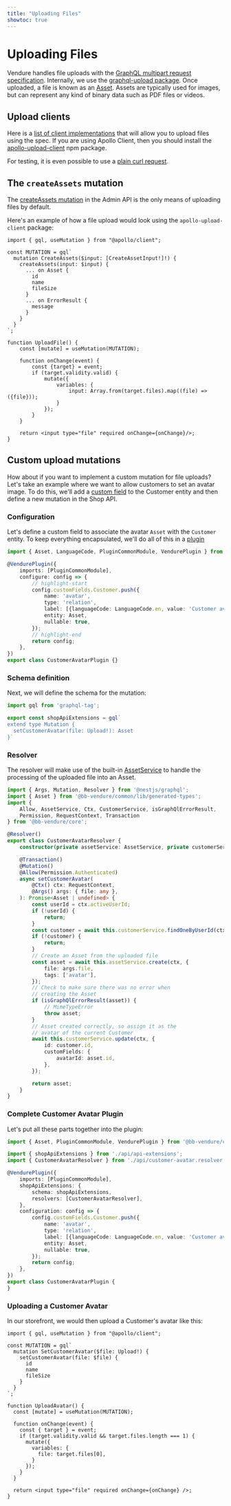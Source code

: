 ```yaml
---
title: "Uploading Files"
showtoc: true
---
```


# Uploading Files 

Vendure handles file uploads with the [GraphQL multipart request specification](https://github.com/jaydenseric/graphql-multipart-request-spec). Internally, we use the [graphql-upload package](https://github.com/jaydenseric/graphql-upload). Once uploaded, a file is known as an [Asset](/guides/core-concepts/images-assets/). Assets are typically used for images, but can represent any kind of binary data such as PDF files or videos.

## Upload clients

Here is a [list of client implementations](https://github.com/jaydenseric/graphql-multipart-request-spec#client) that will allow you to upload files using the spec. If you are using Apollo Client, then you should install the [apollo-upload-client](https://github.com/jaydenseric/apollo-upload-client) npm package.

For testing, it is even possible to use a [plain curl request](https://github.com/jaydenseric/graphql-multipart-request-spec#single-file).

## The `createAssets` mutation

The [createAssets mutation](/reference/graphql-api/admin/mutations/#createassets) in the Admin API is the only means of uploading files by default. 

Here's an example of how a file upload would look using the `apollo-upload-client` package:

```tsx
import { gql, useMutation } from "@apollo/client";

const MUTATION = gql`
  mutation CreateAssets($input: [CreateAssetInput!]!) {
    createAssets(input: $input) {
      ... on Asset {
        id
        name
        fileSize
      }
      ... on ErrorResult {
        message
      }
    }
  }
`;

function UploadFile() {
    const [mutate] = useMutation(MUTATION);

    function onChange(event) {
        const {target} = event;
        if (target.validity.valid) {
            mutate({
                variables: {
                    input: Array.from(target.files).map((file) => ({file}));
                }
            });
        }
    }

    return <input type="file" required onChange={onChange}/>;
}
```

## Custom upload mutations

How about if you want to implement a custom mutation for file uploads? Let's take an example where we want to allow customers to set an avatar image. To do this, we'll add a [custom field](/guides/developer-guide/custom-fields/) to the Customer entity and then define a new mutation in the Shop API.

### Configuration

Let's define a custom field to associate the avatar `Asset` with the `Customer` entity. To keep everything encapsulated, we'll do all of this in a [plugin](/guides/developer-guide/plugins/)

```ts title="src/plugins/customer-avatar/customer-avatar.plugin.ts"
import { Asset, LanguageCode, PluginCommonModule, VendurePlugin } from '@bb-vendure/core';

@VendurePlugin({
    imports: [PluginCommonModule],
    configure: config => {
        // highlight-start
        config.customFields.Customer.push({
            name: 'avatar',
            type: 'relation',
            label: [{languageCode: LanguageCode.en, value: 'Customer avatar'}],
            entity: Asset,
            nullable: true,
        });
        // highlight-end
        return config;
    },
})
export class CustomerAvatarPlugin {}
```

### Schema definition

Next, we will define the schema for the mutation:

```ts title="src/plugins/customer-avatar/api/api-extensions.ts"
import gql from 'graphql-tag';

export const shopApiExtensions = gql`
extend type Mutation {
  setCustomerAvatar(file: Upload!): Asset
}`
```

### Resolver

The resolver will make use of the built-in [AssetService](/reference/typescript-api/services/asset-service) to handle the processing of the uploaded file into an Asset.

```ts title="src/plugins/customer-avatar/api/customer-avatar.resolver.ts"
import { Args, Mutation, Resolver } from '@nestjs/graphql';
import { Asset } from '@bb-vendure/common/lib/generated-types';
import {
    Allow, AssetService, Ctx, CustomerService, isGraphQlErrorResult,
    Permission, RequestContext, Transaction
} from '@bb-vendure/core';

@Resolver()
export class CustomerAvatarResolver {
    constructor(private assetService: AssetService, private customerService: CustomerService) {}

    @Transaction()
    @Mutation()
    @Allow(Permission.Authenticated)
    async setCustomerAvatar(
        @Ctx() ctx: RequestContext,
        @Args() args: { file: any },
    ): Promise<Asset | undefined> {
        const userId = ctx.activeUserId;
        if (!userId) {
            return;
        }
        const customer = await this.customerService.findOneByUserId(ctx, userId);
        if (!customer) {
            return;
        }
        // Create an Asset from the uploaded file
        const asset = await this.assetService.create(ctx, {
            file: args.file,
            tags: ['avatar'],
        });
        // Check to make sure there was no error when
        // creating the Asset
        if (isGraphQlErrorResult(asset)) {
            // MimeTypeError
            throw asset;
        }
        // Asset created correctly, so assign it as the
        // avatar of the current Customer
        await this.customerService.update(ctx, {
            id: customer.id,
            customFields: {
                avatarId: asset.id,
            },
        });

        return asset;
    }
}
```

### Complete Customer Avatar Plugin

Let's put all these parts together into the plugin:

```ts
import { Asset, PluginCommonModule, VendurePlugin } from '@bb-vendure/core';

import { shopApiExtensions } from './api/api-extensions';
import { CustomerAvatarResolver } from './api/customer-avatar.resolver';

@VendurePlugin({
    imports: [PluginCommonModule],
    shopApiExtensions: {
        schema: shopApiExtensions,
        resolvers: [CustomerAvatarResolver],
    },
    configuration: config => {
        config.customFields.Customer.push({
            name: 'avatar',
            type: 'relation',
            label: [{languageCode: LanguageCode.en, value: 'Customer avatar'}],
            entity: Asset,
            nullable: true,
        });
        return config;
    },
})
export class CustomerAvatarPlugin {
}
```

### Uploading a Customer Avatar

In our storefront, we would then upload a Customer's avatar like this:

```tsx
import { gql, useMutation } from "@apollo/client";

const MUTATION = gql`
  mutation SetCustomerAvatar($file: Upload!) {
    setCustomerAvatar(file: $file) {
      id
      name
      fileSize
    }
  }
`;

function UploadAvatar() {
  const [mutate] = useMutation(MUTATION);

  function onChange(event) {
    const { target } = event;  
    if (target.validity.valid && target.files.length === 1) {
      mutate({ 
        variables: {
          file: target.files[0],
        }  
      });
    }
  }

  return <input type="file" required onChange={onChange} />;
}
```
